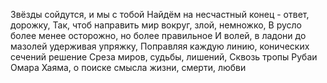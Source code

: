 Звёзды сойдутся, и мы с тобой
Найдём на несчастный конец - ответ, дорожку,
Так, чтоб направить мир вокруг, злой, немножко, 
В русло более менее осторожно, но более правильное
И волей, в ладони до мазолей удерживая упряжку, 
Поправляя каждую линию, конических сечений решение
Среза миров, судьбы, лишений, 
Сквозь тропы Рубаи Омара Хаяма, о поиске смысла жизни, смерти, любви

